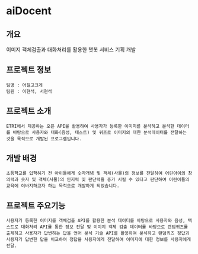 # aiDocent
 
## 개요
이미지 객체검출과 대화처리를 활용한 챗봇 서비스 기획 개발

## 프로젝트 정보
    팀명 : 어질고크게
    팀원 : 이현석, 서현석
    
## 프로젝트 소개
    ETRI에서 제공하는 오픈 API을 활용하여 사용자가 등록한 이미지를 분석하고 분석한 데이터를 바탕으로 사용자와 대화(음성, 테스트) 및 퀴즈로 이미지의 대한 분석데이터를 전달하는 것을 목적으로 개발된 프로그램입니다.

## 개발 배경
    초등학교를 입학하기 전 아이들에게 숫자개념 및 객체(사물)의 정보를 전달하여 어린아이의 창의력과 숫자 및 객체(사물)의 인지력 및 판단력을 증가 시킬 수 있다고 판단하여 어린이들의 교육에 이바지하고자 하는 목적으로 개발하게 되었습니다.
    
## 프로젝트 주요기능
    사용자가 등록한 이미지를 객체검출 API를 활용한 분석 데이터를 바탕으로 사용자와 음성, 텍스트로 대화처리 API를 통한 정보 전달 및 이미지 객체 검출 데이터를 바탕으로 랜덤퀴즈를 출제하고 사용자가 답변하는 답을 언어 분석 기술 API를 활용하여 분석하고 랜덤퀴즈 정답과 사용자가 답변한 답을 비교하여 정답을 사용자에게 전달하여 이미지에 대한 정보를 사용자에게 전달.
